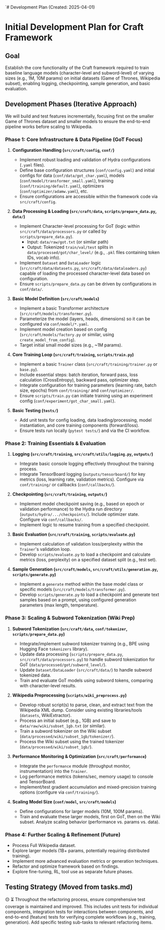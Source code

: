 `# Development Plan (Created: 2025-04-01)

# Initial Development Plan for Craft Framework

## Goal

Establish the core functionality of the Craft framework required to train baseline language models (character-level and subword-level) of varying sizes (e.g., 1M, 10M params) on initial datasets (Game of Thrones, Wikipedia subset), enabling logging, checkpointing, sample generation, and basic evaluation.

## Development Phases (Iterative Approach)

We will build and test features incrementally, focusing first on the smaller Game of Thrones dataset and smaller models to ensure the end-to-end pipeline works before scaling to Wikipedia.

### Phase 1: Core Infrastructure & Data Pipeline (GoT Focus)

1.  **Configuration Handling (`src/craft/config`, `conf/`)**
    *   Implement robust loading and validation of Hydra configurations (`.yaml` files).
    *   Define base configuration structures (`conf/config.yaml`) and initial configs for data (`conf/data/got_char.yaml`), models (`conf/model/transformer_small.yaml`), training (`conf/training/default.yaml`), optimizers (`conf/optimizer/adamw.yaml`), etc.
    *   Ensure configurations are accessible within the framework code via `src/craft/config`.

2.  **Data Processing & Loading (`src/craft/data`, `scripts/prepare_data.py`, `data/`)**
    *   Implement Character-level processing for GoT (logic within `src/craft/data/processors.py` or called by `scripts/prepare_data.py`).
        *   Input: `data/raw/got.txt` (or similar path)
        *   Output: Tokenized `train/val/test` splits in `data/processed/got/char_level/` (e.g., `.pkl` files containing token IDs, vocab info).
    *   Implement `Dataset` and `DataLoader` logic (`src/craft/data/datasets.py`, `src/craft/data/dataloaders.py`) capable of loading the processed character-level data based on configuration.
    *   Ensure `scripts/prepare_data.py` can be driven by configurations in `conf/data/`.

3.  **Basic Model Definition (`src/craft/models`)**
    *   Implement a basic Transformer architecture (`src/craft/models/transformer.py`).
    *   Parameterize the model (layers, heads, dimensions) so it can be configured via `conf/model/*.yaml`.
    *   Implement model creation based on config (`src/craft/models/factory.py` or similar, using `create_model_from_config`).
    *   Target initial small model sizes (e.g., ~1M params).

4.  **Core Training Loop (`src/craft/training`, `scripts/train.py`)**
    *   Implement a basic `Trainer` class (`src/craft/training/trainer.py` or `base.py`).
    *   Include essential steps: batch iteration, forward pass, loss calculation (CrossEntropy), backward pass, optimizer step.
    *   Integrate configuration for training parameters (learning rate, batch size, epochs) from `conf/training/` and `conf/optimizer/`.
    *   Ensure `scripts/train.py` can initiate training using an experiment config (`conf/experiment/got_char_small.yaml`).

5.  **Basic Testing (`tests/`)**
    *   Add unit tests for config loading, data loading/processing, model instantiation, and core training components (forward/loss).
    *   Ensure tests run locally (`pytest tests/`) and via the CI workflow.

### Phase 2: Training Essentials & Evaluation

1.  **Logging (`src/craft/training`, `src/craft/utils/logging.py`, `outputs/`)**
    *   Integrate basic console logging effectively throughout the training process.
    *   Integrate TensorBoard logging (`outputs/tensorboard/`) for key metrics (loss, learning rate, validation metrics). Configure via `conf/training/` or callbacks (`conf/callbacks/`).

2.  **Checkpointing (`src/craft/training`, `outputs/`)**
    *   Implement model checkpoint saving (e.g., based on epoch or validation performance) to the Hydra run directory (`outputs/hydra/.../checkpoints/`). Include optimizer state. Configure via `conf/callbacks/`.
    *   Implement logic to resume training from a specified checkpoint.

3.  **Basic Evaluation (`src/craft/training`, `scripts/evaluate.py`)**
    *   Implement calculation of validation loss/perplexity within the `Trainer`'s validation loop.
    *   Develop `scripts/evaluate.py` to load a checkpoint and calculate metrics (loss, perplexity) on a specified dataset split (e.g., test set).

4.  **Sample Generation (`src/craft/models`, `src/craft/utils/generation.py`, `scripts/generate.py`)**
    *   Implement a `generate` method within the base model class or specific models (`src/craft/models/transformer.py`).
    *   Develop `scripts/generate.py` to load a checkpoint and generate text samples based on a prompt, using configured generation parameters (max length, temperature).

### Phase 3: Scaling & Subword Tokenization (Wiki Prep)

1.  **Subword Tokenization (`src/craft/data`, `conf/tokenizer`, `scripts/prepare_data.py`)**
    *   Integrate/implement subword tokenizer training (e.g., BPE using Hugging Face `tokenizers` library).
    *   Update data processing (`scripts/prepare_data.py`, `src/craft/data/processors.py`) to handle subword tokenization for GoT (`data/processed/got/subword_level/`).
    *   Update `Dataset/DataLoader` (`src/craft/data/`) to handle subword tokenized data.
    *   Train and evaluate GoT models using subword tokens, comparing with character-level results.

2.  **Wikipedia Preprocessing (`scripts/wiki_preprocess.py`)**
    *   Develop robust script(s) to parse, clean, and extract text from the Wikipedia XML dump. Consider using existing libraries/tools (`datasets`, WikiExtractor).
    *   Process an initial subset (e.g., 1GB) and save to `data/raw/wiki/subset_1gb.txt` (or similar).
    *   Train a subword tokenizer on the Wiki subset (`data/processed/wiki/subset_1gb/tokenizer/`).
    *   Process the Wiki subset using the trained tokenizer (`data/processed/wiki/subset_1gb/`).

3.  **Performance Monitoring & Optimization (`src/craft/performance`)**
    *   Integrate the `performance` module (throughput monitor, instrumentation) into the `Trainer`.
    *   Log performance metrics (tokens/sec, memory usage) to console and TensorBoard.
    *   Implement/test gradient accumulation and mixed-precision training options (configure via `conf/training/`).

4.  **Scaling Model Size (`conf/model`, `src/craft/models`)**
    *   Define configurations for larger models (10M, 100M params).
    *   Train and evaluate these larger models, first on GoT, then on the Wiki subset. Analyze scaling behavior (performance vs. params vs. data).

### Phase 4: Further Scaling & Refinement (Future)

*   Process Full Wikipedia dataset.
*   Explore larger models (1B+ params, potentially requiring distributed training).
*   Implement more advanced evaluation metrics or generation techniques.
*   Refactor and optimize framework based on findings.
*   Explore fine-tuning, RL, tool use as separate future phases.

## Testing Strategy (Moved from tasks.md)

🟡 ⏳ Throughout the refactoring process, ensure comprehensive test coverage is maintained and improved. This includes unit tests for individual components, integration tests for interactions between components, and end-to-end (feature) tests for verifying complete workflows (e.g., training, generation). Add specific testing sub-tasks to relevant refactoring items. 